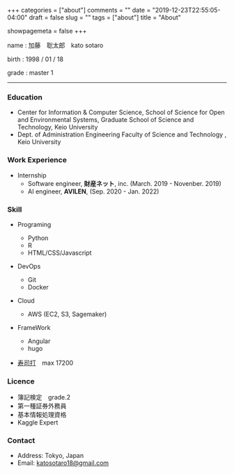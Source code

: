 +++
categories = ["about"]
comments = ""
date = "2019-12-23T22:55:05-04:00"
draft = false
slug = ""
tags = ["about"]
title = "About"

showpagemeta = false
+++

name : 加藤　聡太郎　kato sotaro

birth : 1998 / 01 / 18

grade : master 1

***
### Education
* Center for Information & Computer Science, School of Science for
Open and Environmental Systems, Graduate School of Science
and Technology, Keio University
* Dept. of Administration Engineering Faculty of Science and Technology , Keio University
### Work Experience
* Internship
    * Software engineer, **財産ネット**, inc. (March. 2019 - Novenber. 2019)
    * AI engineer, **AVILEN**, (Sep. 2020 - Jan. 2022)

### Skill
* Programing

    * Python
    * R
    * HTML/CSS/Javascript


* DevOps

    * Git
    * Docker
* Cloud
    * AWS (EC2, S3, Sagemaker)
    
* FrameWork
    * Angular
    * hugo

* [寿司打](http://typing.sakura.ne.jp/sushida/)　max 17200

### Licence
* 簿記検定　grade.2
* 第一種証券外務員
* 基本情報処理資格
* Kaggle Expert

### Contact

* Address: Tokyo, Japan
* Email: katosotaro18@gmail.com